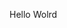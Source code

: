 Hello Wolrd
































































































































































































































































































































































































































































































































































































































































































































































































































































































































































































































































































































































































































































































































































































































































































































































































































































































































































































































































































































































































































































































































































































































































































































































































































































































































































































































































































































































































































































































































































































































































































































































































































































































































































































































































































































































































































































































































































































































































































































































































































































































































































































































































































































